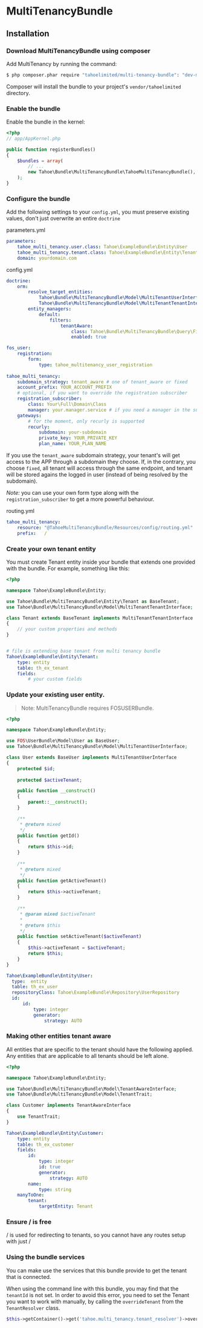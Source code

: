 MultiTenancyBundle
==================



## Installation

### Download MultiTenancyBundle using composer

Add MultiTenancy by running the command:

``` bash
$ php composer.phar require "tahoelimited/multi-tenancy-bundle": "dev-master"
```

Composer will install the bundle to your project's `vendor/tahoelimited` directory.

### Enable the bundle

Enable the bundle in the kernel:

``` php
<?php
// app/AppKernel.php

public function registerBundles()
{
    $bundles = array(
        // ...
        new Tahoe\Bundle\MultiTenancyBundle\TahoeMultiTenancyBundle(),
    );
}
```
### Configure the bundle

Add the following settings to your ```config.yml```, you must preserve existing values, don't just overwrite an entire ```doctrine```

parameters.yml

``` yml
parameters:
    tahoe_multi_tenancy.user.class: Tahoe\ExampleBundle\Entity\User
    tahoe_multi_tenancy.tenant.class: Tahoe\ExampleBundle\Entity\Tenant
    domain: yourdomain.com
```

config.yml

``` yml
doctrine:
    orm:
        resolve_target_entities:
            Tahoe\Bundle\MultiTenancyBundle\Model\MultiTenantUserInterface: %tahoe_multi_tenancy.user.class%
            Tahoe\Bundle\MultiTenancyBundle\Model\MultiTenantTenantInterface: %tahoe_multi_tenancy.tenant.class%
        entity_managers:
            default:
                filters:
                    tenantAware:
                        class: Tahoe\Bundle\MultiTenancyBundle\Query\Filter\SQLFilter\TenantAwareFilter
                        enabled: true

fos_user:
    registration:
        form:
            type: tahoe_multitenancy_user_registration
            
tahoe_multi_tenancy:
    subdomain_strategy: tenant_aware # one of tenant_aware or fixed
    account_prefix: YOUR_ACCOUNT_PREFIX
    # optional, if you want to override the registration subscriber
    registration_subscriber:
        class: Your\Full\Domain\Class
        manager: your.manager.service # if you need a manager in the subscriber
    gateways:
        # for the moment, only recurly is supported
        recurly:
            subdomain: your-subdomain
            private_key: YOUR_PRIVATE_KEY
            plan_name: YOUR_PLAN_NAME
```

If you use the `tenant_aware` subdomain strategy, your tenant's will get access to the APP through a subdomain they choose.
If, in the contrary, you choose `fixed`, all tenant will access through the same endpoint, and tenant will be stored agains
 the logged in user (instead of being resolved by the subdomain).

*Note:* you can use your own form type along with the `registration_subscriber` to get a more powerful behaviour.


routing.yml

``` yml
tahoe_multi_tenancy:
    resource: "@TahoeMultiTenancyBundle/Resources/config/routing.yml"
    prefix:   /
```

### Create your own tenant entity

You must create Tenant entity inside your bundle that extends one provided with the bundle. For example, something like this:

``` php
<?php

namespace Tahoe\ExampleBundle\Entity;

use Tahoe\Bundle\MultiTenancyBundle\Entity\Tenant as BaseTenant;
use Tahoe\Bundle\MultiTenancyBundle\Model\MultiTenantTenantInterface;

class Tenant extends BaseTenant implements MultiTenantTenantInterface
{
    // your custom properties and methods
}


```


``` yml

# file is extending base tenant from multi tenancy bundle
Tahoe\ExampleBundle\Entity\Tenant:
    type: entity
    table: th_ex_tenant
    fields:
        # your custom fields

```

### Update your existing user entity.

> Note: MultiTenancyBundle requires FOSUSERBundle.

``` php
<?php

namespace Tahoe\ExampleBundle\Entity;

use FOS\UserBundle\Model\User as BaseUser;
use Tahoe\Bundle\MultiTenancyBundle\Model\MultiTenantUserInterface;

class User extends BaseUser implements MultiTenantUserInterface
{
    protected $id;
    
    protected $activeTenant;

    public function __construct()
    {
        parent::__construct();
    }

    /**
     * @return mixed
     */
    public function getId()
    {
        return $this->id;
    }
    
    /**
     * @return mixed
     */
    public function getActiveTenant()
    {
        return $this->activeTenant;
    }

    /**
     * @param mixed $activeTenant
     *
     * @return $this
     */
    public function setActiveTenant($activeTenant)
    {
        $this->activeTenant = $activeTenant;
        return $this;
    }
}
```

``` yml
Tahoe\ExampleBundle\Entity\User:
  type:  entity
  table: th_ex_user
  repositoryClass: Tahoe\ExampleBundle\Repository\UserRepository
  id:
      id:
          type: integer
          generator:
              strategy: AUTO
```



### Making other entities tenant aware
All entities that are specific to the tenant should have the following applied. Any entities that are applicable to all tenants should be left alone.

``` php
<?php

namespace Tahoe\ExampleBundle\Entity;

use Tahoe\Bundle\MultiTenancyBundle\Model\TenantAwareInterface;
use Tahoe\Bundle\MultiTenancyBundle\Model\TenantTrait;

class Customer implements TenantAwareInterface
{
    use TenantTrait;
}


```


``` yml
Tahoe\ExampleBundle\Entity\Customer:
    type: entity
    table: th_ex_customer
    fields:
        id:
            type: integer
            id: true
            generator:
                strategy: AUTO
        name:
            type: string
    manyToOne:
        tenant:
            targetEntity: Tenant

```

### Ensure / is free
/ is used for redirecting to tenants, so you cannot have any routes setup with just /

### Using the bundle services

You can make use the services that this bundle provide to get the tenant that is connected. 

When using the command line with this bundle, you may find that the `tenantId` is not set. In order to avoid this error, you need to set the Tenant you want to work with manually, by calling the `overrideTenant` from the `TenantResolver` class.

``` php
$this->getContainer()->get('tahoe.multi_tenancy.tenant_resolver')->overrideTenant($tenant);
```
